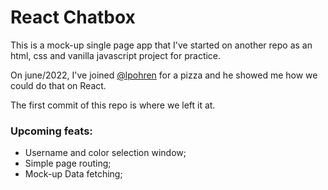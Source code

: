 # React Chatbox

This is a mock-up single page app that I've started on another repo
as an html, css and vanilla javascript project for practice.

On june/2022, I've joined [@lpohren](https://github.com/lpohren) for a pizza
and he showed me how we could do that on React.

The first commit of this repo is where we left it at.

### Upcoming feats:

- Username and color selection window;
- Simple page routing;
- Mock-up Data fetching;
